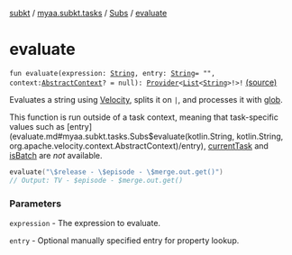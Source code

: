 [subkt](../../index.md) / [myaa.subkt.tasks](../index.md) / [Subs](index.md) / [evaluate](./evaluate.md)

# evaluate

`fun evaluate(expression: `[`String`](https://kotlinlang.org/api/latest/jvm/stdlib/kotlin/-string/index.html)`, entry: `[`String`](https://kotlinlang.org/api/latest/jvm/stdlib/kotlin/-string/index.html)` = "", context: `[`AbstractContext`](https://velocity.apache.org/engine/2.2/apidocs/org/apache/velocity/context/AbstractContext.html)`? = null): `[`Provider`](https://docs.gradle.org/current/javadoc/org/gradle/api/provider/Provider.html)`<`[`List`](https://kotlinlang.org/api/latest/jvm/stdlib/kotlin.collections/-list/index.html)`<`[`String`](https://kotlinlang.org/api/latest/jvm/stdlib/kotlin/-string/index.html)`>!>!` [(source)](https://github.com/Myaamori/SubKt/blob/0.1.19/src/main/kotlin/myaa/subkt/tasks/plugin.kt#L546)

Evaluates a string using [Velocity](https://velocity.apache.org/engine/2.2/user-guide.html),
splits it on `|`, and processes it with [glob](../org.gradle.api.-project/glob.md).

This function is run outside of a task context, meaning that task-specific values such as
[entry](evaluate.md#myaa.subkt.tasks.Subs$evaluate(kotlin.String, kotlin.String, org.apache.velocity.context.AbstractContext)/entry), [currentTask](../org.gradle.api.-task/current-task.md) and [isBatch](is-batch.md) are *not* available.

``` kotlin
evaluate("\$release - \$episode - \$merge.out.get()")
// Output: TV - $episode - $merge.out.get()
```

### Parameters

`expression` - The expression to evaluate.

`entry` - Optional manually specified entry for property lookup.